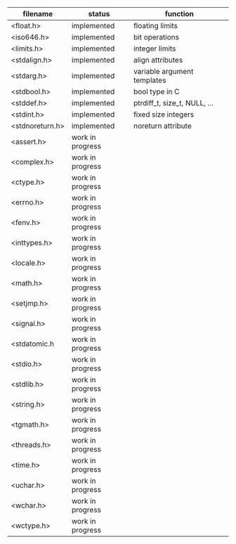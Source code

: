 | filename        | status           | function                     |
|-----------------|------------------|------------------------------|
| <float.h>       | implemented      | floating limits              |
| <iso646.h>      | implemented      | bit operations               |
| <limits.h>      | implemented      | integer limits               |
| <stdalign.h>    | implemented      | align attributes             |
| <stdarg.h>      | implemented      | variable argument templates  |
| <stdbool.h>     | implemented      | bool type in C               |
| <stddef.h>      | implemented      | ptrdiff_t, size_t, NULL, ... |
| <stdint.h>      | implemented      | fixed size integers          |
| <stdnoreturn.h> | implemented      | noreturn attribute           |
| <assert.h>      | work in progress |                              |
| <complex.h>     | work in progress |                              |
| <ctype.h>       | work in progress |                              |
| <errno.h>       | work in progress |                              |
| <fenv.h>        | work in progress |                              |
| <inttypes.h>    | work in progress |                              |
| <locale.h>      | work in progress |                              |
| <math.h>        | work in progress |                              |
| <setjmp.h>      | work in progress |                              |
| <signal.h>      | work in progress |                              |
| <stdatomic.h    | work in progress |                              |
| <stdio.h>       | work in progress |                              |
| <stdlib.h>      | work in progress |                              |
| <string.h>      | work in progress |                              |
| <tgmath.h>      | work in progress |                              |
| <threads.h>     | work in progress |                              |
| <time.h>        | work in progress |                              |
| <uchar.h>       | work in progress |                              |
| <wchar.h>       | work in progress |                              |
| <wctype.h>      | work in progress |                              |

